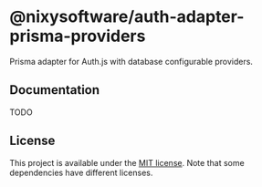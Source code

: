 # @nixysoftware/auth-adapter-prisma-providers

Prisma adapter for Auth.js with database configurable providers.

## Documentation

TODO

## License

This project is available under the [MIT license](../../LICENSE.md). Note that some dependencies have different licenses.
